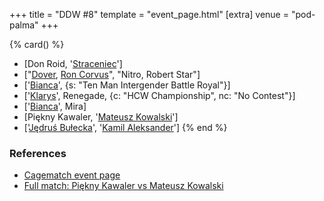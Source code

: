 +++
title = "DDW #8"
template = "event_page.html"
[extra]
venue = "pod-palma"
+++

{% card() %}
- [Don Roid, '[Straceniec](@/w/shadow.md)']
- ["[Dover](@/w/dover.md), [Ron Corvus](@/w/ron-corvus.md)", "Nitro, Robert Star"]
- ['[Bianca](@/w/bianca.md)', {s: "Ten Man Intergender Battle Royal"}]
- ['[Klarys](@/w/klarys.md)', Renegade, {c: "HCW Championship", nc: "No Contest"}]
- ['[Bianca](@/w/bianca.md)', Mira]
- [Piękny Kawaler, '[Mateusz Kowalski](@/w/mateusz-kowalski.md)']
- ['[Jędruś Bułecka](@/w/jedrus-bulecka.md)', '[Kamil Aleksander](@/w/kamil-aleksander.md)']
{% end %}

### References

* [Cagematch event page](https://www.cagematch.net/?id=1&nr=100075)
* [Full match: Piękny Kawaler vs Mateusz Kowalski](https://youtu.be/i8G32mC6Hu8?feature=shared)
